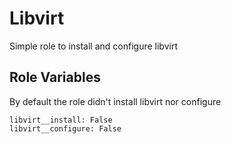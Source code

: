 Libvirt
=========

Simple role to install and configure libvirt

Role Variables
--------------

By default the role didn't install libvirt nor configure

```
libvirt__install: False
libvirt__configure: False

```
